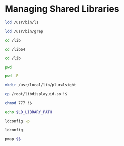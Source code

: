 # Managing Shared Libraries

```sh
ldd /usr/bin/ls

ldd /usr/bin/grep

cd /lib

cd /lib64

cd /lib

pwd

pwd -P

mkdir /usr/local/lib/pluralsight

cp /root/libdisplayuid.so !$

chmod 777 !$

echo $LD_LIBRARY_PATH

ldconfig -p

ldconfig

pmap $$
```
